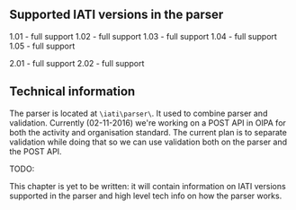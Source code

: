 ## Supported IATI versions in the parser

1.01 - full support
1.02 - full support
1.03 - full support
1.04 - full support
1.05 - full support

2.01 - full support
2.02 - full support


## Technical information

The parser is located at `\iati\parser\`. It used to combine parser and validation. Currently (02-11-2016) we're working on a POST API in OIPA for both the activity and organisation standard. The current plan is to separate validation while doing that so we can use validation both on the parser and the POST API.



TODO: 

This chapter is yet to be written: it will contain information on IATI versions supported in the parser and high level tech info on how the parser works.
